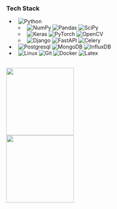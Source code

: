 <h3>Tech Stack</h3>

- &nbsp;
  ![Python](https://img.shields.io/badge/-Python-333333?style=flat&logo=python)
  - &nbsp;
    ![NumPy](https://img.shields.io/badge/-NumPy-333333?style=flat&logo=numpy)
    ![Pandas](https://img.shields.io/badge/-Pandas-333333?style=flat&logo=pandas)
    ![SciPy](https://img.shields.io/badge/-SciPy-333333?style=flat&logo=scipy)
  - &nbsp;
    ![Keras](https://img.shields.io/badge/-Keras-333333?style=flat&logo=keras)
    ![PyTorch](https://img.shields.io/badge/-PyTorch-333333?style=flat&logo=pytorch)
    ![OpenCV](https://img.shields.io/badge/-OpenCV-333333?style=flat&logo=opencv)
  - &nbsp;
    ![Django](https://img.shields.io/badge/-Django-333333?style=flat&logo=django)
    ![FastAPI](https://img.shields.io/badge/-FastAPI-333333?style=flat&logo=fastapi)
    ![Celery](https://img.shields.io/badge/-Celery-333333?style=flat&logo=celery)
- &nbsp;
  ![Postgresql](https://img.shields.io/badge/-Postgresql-333333?style=flat&logo=postgresql)
  ![MongoDB](https://img.shields.io/badge/-InfluxDB-333333?style=flat&logo=influxdb)
  ![InfluxDB](https://img.shields.io/badge/-Redis-333333?style=flat&logo=redis)
-  &nbsp;
  ![Linux](https://img.shields.io/badge/-Linux-333333?style=flat&logo=linux)
  ![Git](https://img.shields.io/badge/-Git-333333?style=flat&logo=git)
  ![Docker](https://img.shields.io/badge/-Docker-333333?style=flat&logo=docker)
  ![Latex](https://img.shields.io/badge/-Latex-333333?style=flat&logo=latex)
<br/>

<a href="https://github.com/sbabashahi">
  <img height="180em" src="https://github-readme-stats.vercel.app/api?username=pesfahanian&theme=buefy&show_icons=true" /><br>
  <img height="180em" src="https://github-readme-stats.vercel.app/api/top-langs/?username=pesfahanian&theme=buefy&layout=compact" />
</a>
